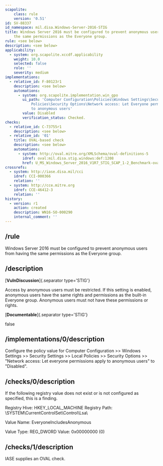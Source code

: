 ```yaml
---
scapolite:
    class: rule
    version: '0.51'
id: SV-88337
id_namespace: mil.disa.Windows-Server-2016-STIG
title: Windows Server 2016 must be configured to prevent anonymous users from having
    the same permissions as the Everyone group.
rule: <see below>
description: <see below>
applicability:
  - system: org.scapolite.xccdf.applicability
    weight: 10.0
    selected: false
    role: ''
    severity: medium
implementations:
  - relative_id: F-80123r1
    description: <see below>
    automations:
      - system: org.scapolite.implementation.win_gpo
        ui_path: 'Computer Configuration\Policies\Windows Settings\Security Settings\Local
            Policies\Security Options\Network access: Let Everyone permissions apply
            to anonymous users'
        value: Disabled
        verification_status: Checked.
checks:
  - relative_id: C-73755r1
    description: <see below>
  - relative_id: '01'
    title: OVAL-based check
    description: <see below>
    automations:
      - system: http://oval.mitre.org/XMLSchema/oval-definitions-5
        idref: oval:mil.disa.stig.windows:def:1208
        href: U_MS_Windows_Server_2016_V1R7_STIG_SCAP_1-2_Benchmark-oval.xml
crossrefs:
  - system: http://iase.disa.mil/cci
    idref: CCI-000366
    relation: ''
  - system: http://cce.mitre.org
    idref: CCE-46412-3
    relation: ''
history:
  - version: r1
    action: created
    description: WN16-SO-000290
    internal_comment: ''
---
```



## /rule

Windows Server 2016 must be configured to prevent anonymous users from having the same permissions as the Everyone group.

## /description

[**VulnDiscussion**]{.separator type='STIG'}

Access by anonymous users must be restricted. If this setting is enabled, anonymous users have the same rights and permissions as the built-in Everyone group. Anonymous users must not have these permissions or rights.

[**Documentable**]{.separator type='STIG'}

false

## /implementations/0/description

Configure the policy value for Computer Configuration >> Windows Settings >> Security Settings >> Local Policies >> Security Options >> "Network access: Let everyone permissions apply to anonymous users" to "Disabled".

## /checks/0/description

If the following registry value does not exist or is not configured as specified, this is a finding.

Registry Hive: HKEY_LOCAL_MACHINE
Registry Path: \SYSTEM\CurrentControlSet\Control\Lsa\

Value Name: EveryoneIncludesAnonymous

Value Type: REG_DWORD
Value: 0x00000000 (0)

## /checks/1/description

IASE supplies an OVAL check.
